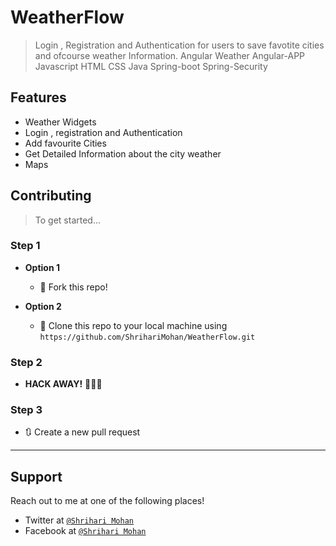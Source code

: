 # WeatherFlow
> Login , Registration and Authentication for users to save favotite cities and ofcourse weather Information.
> Angular Weather Angular-APP Javascript HTML CSS Java Spring-boot Spring-Security 

## Features
- Weather Widgets
- Login , registration and Authentication
- Add favourite Cities
- Get Detailed Information about the city weather
- Maps

## Contributing

> To get started...

### Step 1

- **Option 1**
    - 🍴 Fork this repo!

- **Option 2**
    - 👯 Clone this repo to your local machine using `https://github.com/ShrihariMohan/WeatherFlow.git`

### Step 2

- **HACK AWAY!** 🔨🔨🔨

### Step 3

- 🔃 Create a new pull request

---

## Support

Reach out to me at one of the following places!

- Twitter at <a href="https://twitter.com/papashrihari" target="_blank"> `@Shrihari Mohan`</a>
- Facebook at <a href="https://www.facebook.com/shriharipapa" target="_blank"> `@Shrihari Mohan`</a>
 
